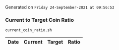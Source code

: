 Generated on `Friday 24-September-2021 at 09:56:53`

### Current to Target Coin Ratio
`current_coin_ratio.sh`

Date|Current|Target|Ratio
---|---|---|---
